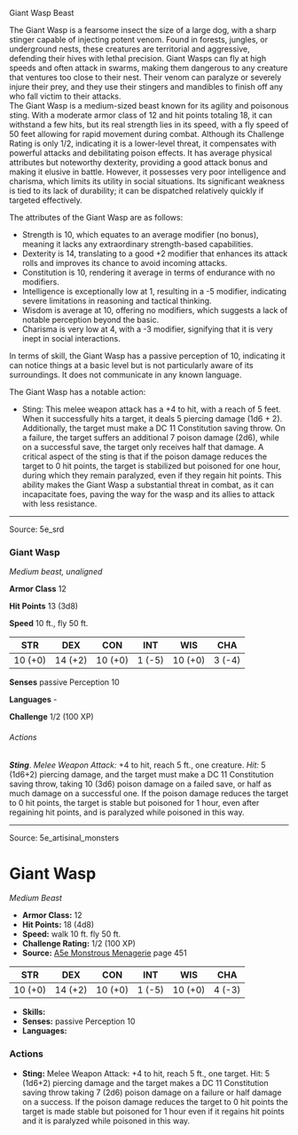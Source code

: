 <MonsterName/>Giant Wasp</MonsterName>
<CreatureType/>Beast</CreatureType>

<summary>The Giant Wasp is a fearsome insect the size of a large dog, with a sharp stinger capable of injecting potent venom. Found in forests, jungles, or underground nests, these creatures are territorial and aggressive, defending their hives with lethal precision. Giant Wasps can fly at high speeds and often attack in swarms, making them dangerous to any creature that ventures too close to their nest. Their venom can paralyze or severely injure their prey, and they use their stingers and mandibles to finish off any who fall victim to their attacks.</summary>

<summary>The Giant Wasp is a medium-sized beast known for its agility and poisonous sting. With a moderate armor class of 12 and hit points totaling 18, it can withstand a few hits, but its real strength lies in its speed, with a fly speed of 50 feet allowing for rapid movement during combat. Although its Challenge Rating is only 1/2, indicating it is a lower-level threat, it compensates with powerful attacks and debilitating poison effects. It has average physical attributes but noteworthy dexterity, providing a good attack bonus and making it elusive in battle. However, it possesses very poor intelligence and charisma, which limits its utility in social situations. Its significant weakness is tied to its lack of durability; it can be dispatched relatively quickly if targeted effectively.</summary>

<detail>

The attributes of the Giant Wasp are as follows: 
- Strength is 10, which equates to an average modifier (no bonus), meaning it lacks any extraordinary strength-based capabilities. 
- Dexterity is 14, translating to a good +2 modifier that enhances its attack rolls and improves its chance to avoid incoming attacks. 
- Constitution is 10, rendering it average in terms of endurance with no modifiers. 
- Intelligence is exceptionally low at 1, resulting in a -5 modifier, indicating severe limitations in reasoning and tactical thinking. 
- Wisdom is average at 10, offering no modifiers, which suggests a lack of notable perception beyond the basic. 
- Charisma is very low at 4, with a -3 modifier, signifying that it is very inept in social interactions.

In terms of skill, the Giant Wasp has a passive perception of 10, indicating it can notice things at a basic level but is not particularly aware of its surroundings. It does not communicate in any known language.

The Giant Wasp has a notable action: 
- Sting: This melee weapon attack has a +4 to hit, with a reach of 5 feet. When it successfully hits a target, it deals 5 piercing damage (1d6 + 2). Additionally, the target must make a DC 11 Constitution saving throw. On a failure, the target suffers an additional 7 poison damage (2d6), while on a successful save, the target only receives half that damage. A critical aspect of the sting is that if the poison damage reduces the target to 0 hit points, the target is stabilized but poisoned for one hour, during which they remain paralyzed, even if they regain hit points. This ability makes the Giant Wasp a substantial threat in combat, as it can incapacitate foes, paving the way for the wasp and its allies to attack with less resistance.</detail>



---

Source: 5e_srd

### Giant Wasp

*Medium beast, unaligned*

**Armor Class** 12

**Hit Points** 13 (3d8)

**Speed** 10 ft., fly 50 ft.

| STR     | DEX     | CON     | INT    | WIS     | CHA    |
|---------|---------|---------|--------|---------|--------|
| 10 (+0) | 14 (+2) | 10 (+0) | 1 (-5) | 10 (+0) | 3 (-4) |

**Senses** passive Perception 10

**Languages** -

**Challenge** 1/2 (100 XP)

###### Actions

***Sting***. *Melee Weapon Attack:* +4 to hit, reach 5 ft., one creature. *Hit:* 5 (1d6+2) piercing damage, and the target must make a DC 11 Constitution saving throw, taking 10 (3d6) poison damage on a failed save, or half as much damage on a successful one. If the poison damage reduces the target to 0 hit points, the target is stable but poisoned for 1 hour, even after regaining hit points, and is paralyzed while poisoned in this way.



---

Source: 5e_artisinal_monsters

# Giant Wasp

*Medium* *Beast*

- **Armor Class:** 12
- **Hit Points:** 18 (4d8)
- **Speed:** walk 10 ft. fly 50 ft.
- **Challenge Rating:** 1/2 (100 XP)
- **Source:** [A5e Monstrous Menagerie](https://enpublishingrpg.com/products/level-up-monstrous-menagerie-a5e) page 451

| STR | DEX | CON | INT | WIS | CHA |
| --- | --- | --- | --- | --- | --- |
| 10 (+0) | 14 (+2) | 10 (+0) | 1 (-5) | 10 (+0) | 4 (-3) |

- **Skills:** 
- **Senses:** passive Perception 10
- **Languages:** 

### Actions

- **Sting:** Melee Weapon Attack: +4 to hit, reach 5 ft., one target. Hit: 5 (1d6+2) piercing damage and the target makes a DC 11 Constitution saving throw  taking 7 (2d6) poison damage on a failure or half damage on a success. If the poison damage reduces the target to 0 hit points  the target is made stable but poisoned for 1 hour  even if it regains hit points  and it is paralyzed while poisoned in this way.





